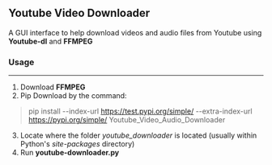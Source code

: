 ## Youtube Video Downloader
A GUI interface to help download videos and audio files from Youtube using **Youtube-dl** and **FFMPEG**

### Usage
***
1. Download **FFMPEG**
2. Pip Download by the command:
> pip install --index-url https://test.pypi.org/simple/ --extra-index-url https://pypi.org/simple/ Youtube_Video_Audio_Downloader
3. Locate where the folder *youtube_downloader* is located (usually within Python's *site-packages* directory)
4. Run **youtube-downloader.py**
